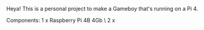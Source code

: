 Heya! This is a personal project to make a Gameboy that's running on a Pi 4. 

Components:
1 x Raspberry Pi 4B 4Gb \\
2 x 